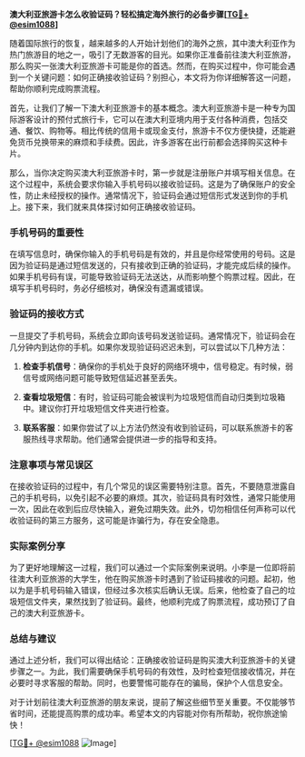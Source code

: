 **澳大利亚旅游卡怎么收验证码？轻松搞定海外旅行的必备步骤[[TG💪+ @esim1088](https://t.me/s/esim1088)]**

随着国际旅行的恢复，越来越多的人开始计划他们的海外之旅，其中澳大利亚作为热门旅游目的地之一，吸引了无数游客的目光。如果你正准备前往澳大利亚旅游，那么购买一张澳大利亚旅游卡可能是你的首选。然而，在购买过程中，你可能会遇到一个关键问题：如何正确接收验证码？别担心，本文将为你详细解答这一问题，帮助你顺利完成购票流程。

首先，让我们了解一下澳大利亚旅游卡的基本概念。澳大利亚旅游卡是一种专为国际游客设计的预付式旅行卡，它可以在澳大利亚境内用于支付各种消费，包括交通、餐饮、购物等。相比传统的信用卡或现金支付，旅游卡不仅方便快捷，还能避免货币兑换带来的麻烦和手续费。因此，许多游客在出行前都会选择购买这种卡片。

那么，当你决定购买澳大利亚旅游卡时，第一步就是注册账户并填写相关信息。在这个过程中，系统会要求你输入手机号码以接收验证码。这是为了确保账户的安全性，防止未经授权的操作。通常情况下，验证码会通过短信形式发送到你的手机上。接下来，我们就来具体探讨如何正确接收验证码。

### 手机号码的重要性

在填写信息时，确保你输入的手机号码是有效的，并且是你经常使用的号码。这是因为验证码是通过短信发送的，只有接收到正确的验证码，才能完成后续的操作。如果手机号码有误，可能导致验证码无法送达，从而影响整个购票过程。因此，在填写手机号码时，务必仔细核对，确保没有遗漏或错误。

### 验证码的接收方式

一旦提交了手机号码，系统会立即向该号码发送验证码。通常情况下，验证码会在几分钟内到达你的手机。如果你发现验证码迟迟未到，可以尝试以下几种方法：

1. **检查手机信号**：确保你的手机处于良好的网络环境中，信号稳定。有时候，弱信号或网络问题可能导致短信延迟甚至丢失。
   
2. **查看垃圾短信**：有时，验证码可能会被误判为垃圾短信而自动归类到垃圾箱中。建议你打开垃圾短信文件夹进行检查。

3. **联系客服**：如果你尝试了以上方法仍然没有收到验证码，可以联系旅游卡的客服热线寻求帮助。他们通常会提供进一步的指导和支持。

### 注意事项与常见误区

在接收验证码的过程中，有几个常见的误区需要特别注意。首先，不要随意泄露自己的手机号码，以免引起不必要的麻烦。其次，验证码具有时效性，通常只能使用一次，因此在收到后应尽快输入，避免过期失效。此外，切勿相信任何声称可以代收验证码的第三方服务，这可能是诈骗行为，存在安全隐患。

### 实际案例分享

为了更好地理解这一过程，我们可以通过一个实际案例来说明。小李是一位即将前往澳大利亚旅游的大学生，他在购买旅游卡时遇到了验证码接收的问题。起初，他以为是手机号码输入错误，但经过多次核实后确认无误。后来，他检查了自己的垃圾短信文件夹，果然找到了验证码。最终，他顺利完成了购票流程，成功预订了自己的澳大利亚旅游卡。

### 总结与建议

通过上述分析，我们可以得出结论：正确接收验证码是购买澳大利亚旅游卡的关键步骤之一。为此，我们需要确保手机号码的有效性，及时检查短信接收情况，并在必要时寻求客服的帮助。同时，也要警惕可能存在的骗局，保护个人信息安全。

对于计划前往澳大利亚旅游的朋友来说，提前了解这些细节至关重要。不仅能够节省时间，还能提高购票的成功率。希望本文的内容能对你有所帮助，祝你旅途愉快！

[[TG💪+ @esim1088](https://t.me/s/esim1088) ![Image](https://i.postimg.cc/4NQfJmqS/Snipaste-2025-05-13-00-14-12.png)]